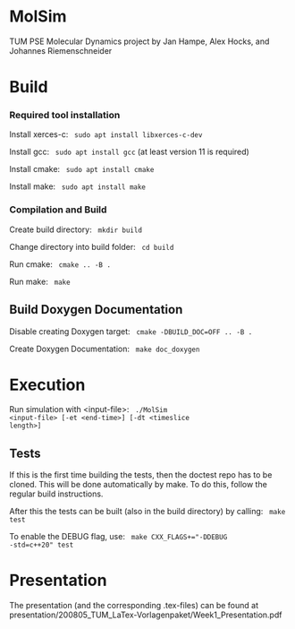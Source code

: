 MolSim
===

TUM PSE Molecular Dynamics project by Jan Hampe, Alex Hocks, and Johannes Riemenschneider

<h1> Build </h1>

<h3> Required tool installation </h3>

Install xerces-c: <code> sudo apt install libxerces-c-dev</code>  

Install gcc: <code> sudo apt install gcc</code> (at least version 11 is required)  

Install cmake: <code> sudo apt install cmake</code>  

Install make: <code> sudo apt install make</code> 

<h3> Compilation and Build </h3>

Create build directory: <code> mkdir build </code>  

Change directory into build folder: <code> cd build </code>    

Run cmake: <code> cmake .. -B .</code>  

Run make: <code> make</code>

<h2> Build Doxygen Documentation </h2>  
  
Disable creating Doxygen target: <code> cmake -DBUILD_DOC=OFF .. -B . </code>  

Create Doxygen Documentation: <code> make doc_doxygen </code>  

<h1> Execution </h1>

Run simulation with \<input-file\>: <code> ./MolSim \<input-file\> [-et \<end-time\>] [-dt \<timeslice length\>]</code>

<h2> Tests </h2>
If this is the first time building the tests, then the doctest repo has to be cloned.
This will be done automatically by make.
To do this, follow the regular build instructions.  

After this the tests can be built (also in the build directory) by calling: <code> make test </code>

To enable the DEBUG flag, use: <code> make CXX_FLAGS+="-DDEBUG -std=c++20" test </code>

<h1> Presentation </h1>
The presentation (and the corresponding .tex-files) can be found at presentation/200805_TUM_LaTex-Vorlagenpaket/Week1_Presentation.pdf
